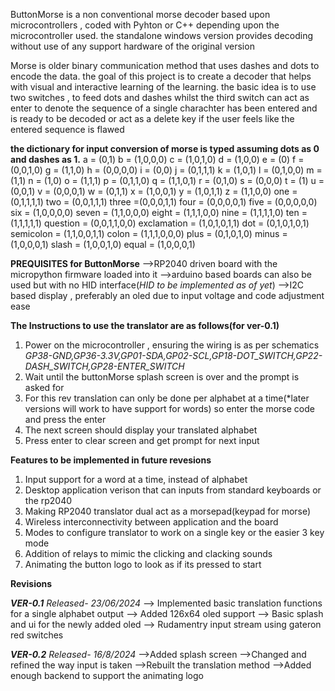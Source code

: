 ButtonMorse is a non conventional morse decoder based upon microcontrollers , coded with Pyhton or C++ depending upon the
microcontroller used.
the standalone windows version provides decoding without use of any support hardware of the original version

Morse is older binary communication method that uses dashes and dots to encode the data.
the goal of this project is to create a decoder that helps with visual and interactive learning of the learning.
the basic idea is to use two switches , to feed dots and dashes whilst the third switch can act as enter to denote the sequence 
of a single charachter has been entered and is ready to be decoded or act as a delete key if the user feels like the entered 
sequence is flawed

**the dictionary for input conversion of morse is typed assuming dots as 0 and dashes as 1.**
a = (0,1)
b = (1,0,0,0)
c = (1,0,1,0)
d = (1,0,0)
e = (0)
f = (0,0,1,0)
g = (1,1,0)
h = (0,0,0,0)
i = (0,0)
j = (0,1,1,1)
k = (1,0,1)
l = (0,1,0,0)
m = (1,1)
n = (1,0)
o = (1,1,1)
p = (0,1,1,0)
q = (1,1,0,1)
r = (0,1,0)
s = (0,0,0)
t = (1)
u = (0,0,1)
v = (0,0,0,1)
w = (0,1,1)
x = (1,0,0,1)
y = (1,0,1,1)
z = (1,1,0,0)
one = (0,1,1,1,1)
two = (0,0,1,1,1)
three =(0,0,0,1,1)
four = (0,0,0,0,1)
five = (0,0,0,0,0)
six =  (1,0,0,0,0)
seven = (1,1,0,0,0)
eight = (1,1,1,0,0)
nine = (1,1,1,1,0)
ten = (1,1,1,1,1)
question = (0,0,1,1,0,0)
exclamation = (1,0,1,0,1,1)
dot = (0,1,0,1,0,1)
semicolon = (1,1,0,0,1,1)
colon = (1,1,1,0,0,0)
plus = (0,1,0,1,0)
minus =(1,0,0,0,1)
slash = (1,0,0,1,0)
equal = (1,0,0,0,1)


**PREQUISITES for ButtonMorse**
-->RP2040 driven board with the micropython firmware loaded into it
-->arduino based boards can also be used but with no HID interface(*HID to be implemented as of yet*) 
-->I2C based display , preferably an oled due to input voltage and code adjustment ease

**The Instructions to use the translator are as follows(for ver-0.1)**
1) Power on the microcontroller , ensuring the wiring is as per schematics
*GP38-GND,GP36-3.3V,GP01-SDA,GP02-SCL,GP18-DOT_SWITCH,GP22-DASH_SWITCH,GP28-ENTER_SWITCH*
2) Wait until the buttonMorse splash screen is over and the prompt is asked for
3) For this rev translation can only be done per alphabet at a time(*later versions will work to have support for words) so enter the morse code and press the enter
4) The next screen should display your translated alphabet
5) Press enter to clear screen and get prompt for next input

**Features to be implemented in future revesions**
1) Input support for a word at a time, instead of alphabet
2) Desktop application verison that can inputs from standard keyboards or the rp2040
3) Making RP2040 translator dual act as a morsepad(keypad for morse)
4) Wireless interconnectivity between application and the board
5) Modes to configure translator to work on a single key or the easier 3 key mode
6) Addition of relays to mimic the clicking and clacking sounds
7) Animating the button logo to look as if its pressed to start

**Revisions**   

***VER-0.1*** *Released- 23/06/2024*
--> Implemented basic translation functions for a single alphabet output 
--> Added 126x64 oled support
--> Basic splash and ui for the newly added oled
--> Rudamentry input stream using gateron red switches

***VER-0.2*** *Released- 16/8/2024*
-->Added splash screen
-->Changed and refined the way input is taken
-->Rebuilt the translation method
-->Added enough backend to support the animating logo
